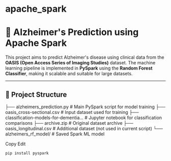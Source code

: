 # apache_spark
# 🧠 Alzheimer's Prediction using Apache Spark

This project aims to predict Alzheimer's disease using clinical data from the **OASIS (Open Access Series of Imaging Studies)** dataset. The machine learning pipeline is implemented in **PySpark** using the **Random Forest Classifier**, making it scalable and suitable for large datasets.

---

## 📂 Project Structure

├── alzheimers_prediction.py # Main PySpark script for model training ├── oasis_cross-sectional.csv # Input dataset used for training ├── classification-models-for-dementia... # Jupyter notebook for classification comparisons ├── archive.zip # Original dataset archive ├── oasis_longitudinal.csv # Additional dataset (not used in current script) └── alzheimers_rf_model/ # Saved Spark ML model

Copy
Edit

```bash
pip install pyspark
```





